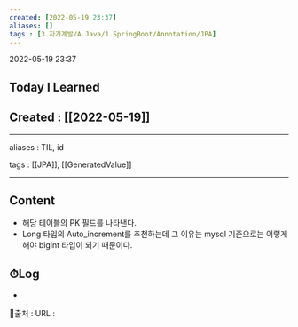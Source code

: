```yaml
---
created: [2022-05-19 23:37]
aliases: []
tags : [3.자기계발/A.Java/1.SpringBoot/Annotation/JPA]
---
```

2022-05-19 23:37
## Today I Learned
## Created : [[2022-05-19]]
---
aliases : TIL, id

tags : [[JPA]], [[GeneratedValue]]

---

## Content
- 해당 테이블의 PK 필드를 나타낸다.
- Long 타입의 Auto_increment를 추천하는데 그 이유는 mysql 기준으로는 이렇게 해야 bigint 타입이 되기 때문이다.

## ⏱Log
-


📙출처 :
URL :